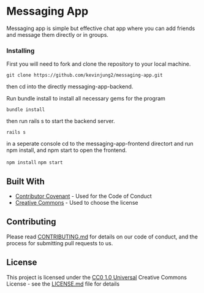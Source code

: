 
# Messaging App

Messaging app is simple but effective chat app where you can add friends and message them directly or in groups.

### Installing

First you will need to fork and clone the repository to your local machine.

  ```git clone https://github.com/kevinjung2/messaging-app.git```

then cd into the directly messaging-app-backend.

Run bundle install to install all necessary gems for the program

  ```bundle install```

then run rails s to start the backend server.

  ```rails s```

in a seperate console cd to the messaging-app-frontend directort and run npm install, and npm start to open the frontend.

  ```npm install```
  ```npm start```




## Built With

  - [Contributor Covenant](https://www.contributor-covenant.org/) - Used
    for the Code of Conduct
  - [Creative Commons](https://creativecommons.org/) - Used to choose
    the license

## Contributing

Please read [CONTRIBUTING.md](CONTRIBUTING.md) for details on our code of conduct, and the process for submitting pull requests to us.

## License

This project is licensed under the [CC0 1.0 Universal](LICENSE.md)
Creative Commons License - see the [LICENSE.md](LICENSE.md) file for
details
